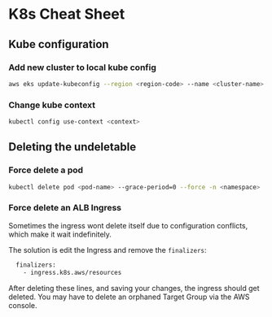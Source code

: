 # K8s Cheat Sheet

## Kube configuration

### Add new cluster to local kube config
```bash
aws eks update-kubeconfig --region <region-code> --name <cluster-name>
```
### Change kube context

```bash
kubectl config use-context <context>
```

## Deleting the undeletable

### Force delete a pod
```bash
kubectl delete pod <pod-name> --grace-period=0 --force -n <namespace>
```

### Force delete an ALB Ingress
Sometimes the ingress wont delete itself due to configuration conflicts, which make it wait indefinitely.

The solution is edit the Ingress and remove the `finalizers`:
```bash
  finalizers:
    - ingress.k8s.aws/resources
```
After deleting these lines, and saving your changes, the ingress should get deleted. You may have to delete an orphaned Target Group via the AWS console.
